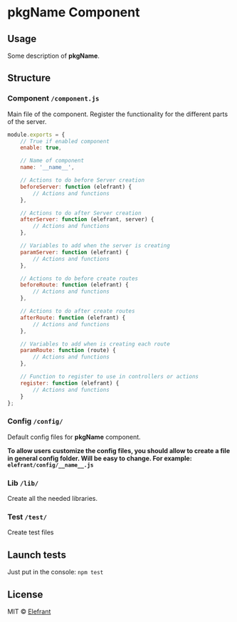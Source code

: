 # __pkgName__ Component


## Usage

Some description of __pkgName__.


## Structure

### Component `/component.js`

Main file of the component. Register the functionality for the different parts of the server.

```js
module.exports = {
    // True if enabled component
    enable: true,

    // Name of component
    name: '__name__',

    // Actions to do before Server creation
    beforeServer: function (elefrant) {
        // Actions and functions
    },

    // Actions to do after Server creation
    afterServer: function (elefrant, server) {
        // Actions and functions
    },

    // Variables to add when the server is creating
    paramServer: function (elefrant) {
        // Actions and functions
    },

    // Actions to do before create routes
    beforeRoute: function (elefrant) {
        // Actions and functions
    },

    // Actions to do after create routes
    afterRoute: function (elefrant) {
        // Actions and functions
    },

    // Variables to add when is creating each route
    paramRoute: function (route) {
        // Actions and functions
    },

    // Function to register to use in controllers or actions
    register: function (elefrant) {
        // Actions and functions
    }
};
```


### Config `/config/`

Default config files for __pkgName__ component.

**To allow users customize the config files, you should allow to create a file in general config folder. Will be easy to change. For example: `elefrant/config/__name__.js`**


### Lib `/lib/`

Create all the needed libraries.


### Test `/test/`

Create test files


## Launch tests

Just put in the console: `npm test`


## License

MIT © [Elefrant](http://elefrant.com/#/license)
